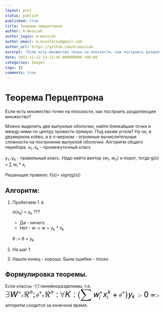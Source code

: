 ```yaml
---
layout: post
status: publish
published: true
title: Теорема перцептрона
author: m-messiah
author_login: m-messiah
author_email: m.muzafarov@gmail.com
author_url: https://github.com/m-messiah
excerpt: "Если есть множество точек на плоскости, как построить разделяющее множество?"
date: 2012-12-12 13:12:45.000000000 +06:00
categories: Images
tags: []
comments: true
---
```


# Теорема Перцептрона #

Если есть множество точек на плоскости, как построить разделяющее множество?

Можно выделить две выпуклые оболочки, найти ближайшие точки и между ними по центру провести прямую. Под каким углом?
Ну ок, в двумерном клёво, а в n-мерном - огромные вычислительные сложности на построение выпуклой оболочки.
Алгоритм общего перебора.
x<sub>1</sub>..x<sub>k</sub> - промежуточный класс

y<sub>1</sub>..y<sub>k</sub> - правильный класс.
Надо найти вектор (w<sub>1</sub>..w<sub>n</sub>) и порог, тогда g(x) = &sum; w<sub>i</sub> * x<sub>i</sub>

Решающее правило: f(x)= sign(g(x))

## Алгоритм: ##

1.	Пробегаем 1..k

	&sigma;(x<sub>k</sub>) = y<sub>k</sub> ???
	+	Да - ничего
	+	Нет - w := w + y<sub>k</sub> * x<sub>k</sub>

	&theta; := &theta; + y<sub>k</sub>
2.	На шаг 1
3.	Нашли конец - хорошо. Были ошибки - плохо.

## Формулировка теоремы. ##
Если классы -1,1 линейноразделимы, т.е. ![linear divide](/img/linear_divide.svg) алгоритм сходится за конечное время.
